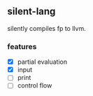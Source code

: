 ## silent-lang

silently compiles fp to llvm.

### features

- [x] partial evaluation
- [x] input
- [ ] print
- [ ] control flow
